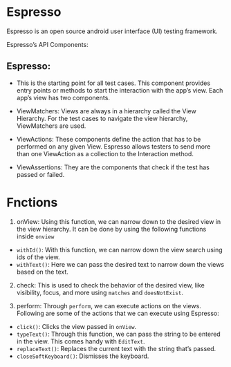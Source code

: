 # Espresso

Espresso is an open source android user interface (UI) testing framework.

Espresso’s API Components:

## Espresso:

- This is the starting point for all test cases. This component provides entry points or methods to start the interaction with the app’s view. Each app’s view has two components.

- ViewMatchers: Views are always in a hierarchy called the View Hierarchy. For the test cases to navigate the view hierarchy, ViewMatchers are used.

- ViewActions: These components define the action that has to be performed on any given View. Espresso allows testers to send more than one ViewAction as a collection to the Interaction method.

- ViewAssertions: They are the components that check if the test has passed or failed.

# Fnctions

1) onView: Using this function, we can narrow down to the desired view in the view hierarchy. It can be done by using the following functions inside ```onview```

- ```withId()```: With this function, we can narrow down the view search using ids of the view.
- ```withText()```: Here we can pass the desired text to narrow down the views based on the text.

2) check: This is used to check the behavior of the desired view, like visibility, focus, and more using ```matches``` and ```doesNotExist```.

3) perform: Through ```perform```, we can execute actions on the views. Following are some of the actions that we can execute using Espresso:

- ```click()```: Clicks the view passed in ```onView```.
- ```typeText()```: Through this function, we can pass the string to be entered in the view. This comes handy with ```EditText```.
- ```replaceText()```: Replaces the current text with the string that’s passed.
- ```closeSoftKeyboard()```: Dismisses the keyboard.















